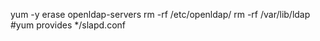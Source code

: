 

yum -y erase openldap-servers
rm -rf /etc/openldap/
rm -rf /var/lib/ldap
#yum provides \*/slapd.conf
